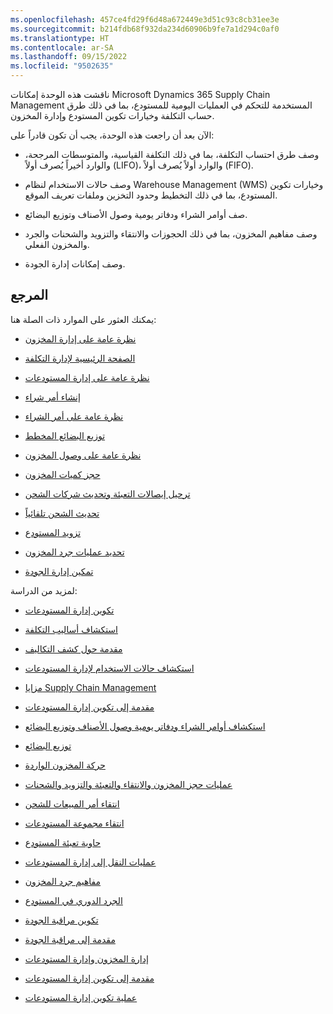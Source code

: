 ```yaml
---
ms.openlocfilehash: 457ce4fd29f6d48a672449e3d51c93c8cb31ee3e
ms.sourcegitcommit: b214fdb68f932da234d60906b9fe7a1d294c0af0
ms.translationtype: HT
ms.contentlocale: ar-SA
ms.lasthandoff: 09/15/2022
ms.locfileid: "9502635"
---
```

ناقشت هذه الوحدة إمكانات Microsoft Dynamics 365 Supply Chain Management المستخدمة للتحكم في العمليات اليومية للمستودع، بما في ذلك طرق حساب التكلفة وخيارات تكوين المستودع وإدارة المخزون.

الآن بعد أن راجعت هذه الوحدة، يجب أن تكون قادراً على:

- وصف طرق احتساب التكلفة، بما في ذلك التكلفة القياسية، والمتوسطات المرجحة، والوارد أخيراً يُصرف أولاً (LIFO)، والوارد أولاً يُصرف أولاً‬ (FIFO). 

- وصف حالات الاستخدام لنظام Warehouse Management ‏(WMS) وخيارات تكوين المستودع، بما في ذلك التخطيط وحدود التخزين وملفات تعريف الموقع.

- صف أوامر الشراء ودفاتر يومية وصول الأصناف وتوزيع البضائع. 

- وصف مفاهيم المخزون، بما في ذلك الحجوزات والانتقاء والتزويد‬ والشحنات والجرد والمخزون الفعلي.

- وصف إمكانات إدارة الجودة.  

 

## <a name="reference"></a>المرجع

يمكنك العثور على الموارد ذات الصلة هنا: 

- [نظرة عامة على إدارة المخزون](/dynamics365/supply-chain/inventory/inventory-home-page)

- [الصفحة الرئيسية لإدارة التكلفة](/dynamics365/supply-chain/cost-management/cost-management-home-page)

- [نظرة عامة على إدارة المستودعات](/dynamics365/supply-chain/warehousing/warehouse-management-overview)

- [إنشاء أمر شراء](/dynamics365/supply-chain/procurement/tasks/create-purchase-order)

- [نظرة عامة على أمر الشراء](/dynamics365/supply-chain/procurement/purchase-order-overview)

- [توزيع البضائع المخطط](/dynamics365/supply-chain/warehousing/planned-cross-docking)

- [نظرة عامة على وصول المخزون](/dynamics365/supply-chain/inventory/arrival-overview)

- [حجز كميات المخزون](/dynamics365/supply-chain/inventory/reserve-inventory-quantities)

- [ترحيل إيصالات التعبئة وتحديث شركات الشحن](/dynamicsax-2012/appuser-itpro/post-packing-slips-and-update-information-for-shipping-carriers)

- [تحديث الشحن تلقائياً](/dynamics365/supply-chain/warehousing/auto-update-shipment)

- [تزويد المستودع](/dynamics365/supply-chain/warehousing/replenishment)

- [تحديد عمليات جرد المخزون](/dynamics365/supply-chain/inventory/tasks/define-inventory-counting-processes)

- [تمكين إدارة الجودة](/dynamics365/supply-chain/inventory/enable-quality-management)

 

لمزيد من الدراسة:

- [تكوين إدارة المستودعات](/training/modules/configure-warehouse-management-dyn365-supply-chain-mgmt/)

- [استكشاف أساليب التكلفة](/training/modules/explore-warehouse-inventory-management-capabilities/2-explore-costing-methods)

- [مقدمة حول كشف التكاليف](/training/modules/work-costing-sheet-dyn365-supply-chain-mgmt/1-introduction)

- [استكشاف حالات الاستخدام لإدارة المستودعات](/training/modules/explore-warehouse-inventory-management-capabilities/3-explore-use-cases-for-warehouse-management-systems-production-environments)

- [مزايا Supply Chain Management](/training/modules/get-started-supply-chain-management-dyn365-supply-chain-mgmt/2-benefits)

- [مقدمة إلى تكوين إدارة المستودعات](/training/modules/configure-warehouse-management-dyn365-supply-chain-mgmt/1-introduction)

- [استكشاف أوامر الشراء ودفاتر يومية وصول الأصناف وتوزيع البضائع](/training/modules/explore-warehouse-inventory-management-capabilities/4-explore-purchase-orders-item-arrival-journals-cross-docking)

- [توزيع البضائع](/training/modules/manufacture-warehouse-mgmt-dyn365-supply-chain-mgmt/05-cross-docking)

- [حركة المخزون الواردة](/training/modules/configure-inventory-management-dyn365-supply-chain-mgmt/2-inbound)

- [عمليات حجز المخزون والانتقاء والتعبئة والتزويد والشحنات](/training/modules/explore-warehouse-inventory-management-capabilities/5-explore-inventory-reservations-picking-packing-replenishment-shipments)

- [انتقاء أمر المبيعات للشحن](/training/modules/work-warehouse-management-dyn365-supply-chain-mgmt/6-2-sales-order-picking-shipment-consolidation)

- [انتقاء مجموعة المستودعات](/training/modules/work-warehouse-management-dyn365-supply-chain-mgmt/7-cluster-picking)

- [حاوية تعبئة المستودع](/training/modules/work-warehouse-management-dyn365-supply-chain-mgmt/8-packing-container)

- [عمليات النقل إلى إدارة المستودعات](/training/modules/work-warehouse-management-dyn365-supply-chain-mgmt/5-transfers)

- [مفاهيم جرد المخزون](/training/modules/explore-warehouse-inventory-management-capabilities/6-explore-inventory-counting-inventory-hand-concepts)

- [الجرد الدوري في المستودع](/training/modules/work-warehouse-management-dyn365-supply-chain-mgmt/4-cycle-counting)

- [تكوين مراقبة الجودة](/training/modules/configure-work-quality-control-dyn365-supply-chain-mgmt/3-configure)

- [مقدمة إلى مراقبة الجودة](/training/modules/configure-work-quality-control-dyn365-supply-chain-mgmt/1-introduction)

- [إدارة المخزون وإدارة المستودعات](/training/modules/get-started-supply-chain-management-dyn365-supply-chain-mgmt/6-inv-wms)

- [مقدمة إلى تكوين إدارة المستودعات](/training/modules/configure-warehouse-management-dyn365-supply-chain-mgmt/1-introduction)

- [عملية تكوين إدارة المستودعات](/training/modules/configure-warehouse-management-dyn365-supply-chain-mgmt/5-processes)
